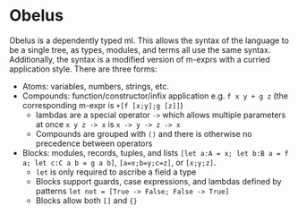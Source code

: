 # Obelus

Obelus is a dependently typed ml. 
This allows the syntax of the language to be a single tree, as types, modules, and terms all use the same syntax.
Additionally, the syntax is a modified version of m-exprs with a curried application style.
There are three forms:

* Atoms: variables, numbers, strings, etc.
* Compounds: function/constructor/infix application e.g. `f x y + g z` (the corresponding m-expr is `+[f [x;y];g [z]]`)
    + lambdas are a special operator `->` which allows multiple parameters at once `x y z -> x` is `x -> y -> z -> x`
    + Compounds are grouped with `()` and there is otherwise no precedence between operators
* Blocks: modules, records, tuples, and lists `[let a:A = x; let b:B a = f a; let c:C a b = g a b]`, `[a=x;b=y;c=z]`, or `[x;y;z]`.
    + `let` is only required to ascribe a field a type
    + Blocks support guards, case expressions, and lambdas defined by patterns `let not = [True -> False; False -> True]`
    + Blocks allow both `[]` and `{}`

